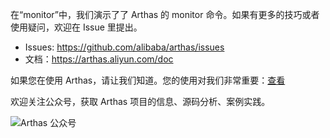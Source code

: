 在“monitor”中，我们演示了了 Arthas 的 monitor 命令。如果有更多的技巧或者使用疑问，欢迎在 Issue 里提出。

- Issues: https://github.com/alibaba/arthas/issues
- 文档：https://arthas.aliyun.com/doc

如果您在使用 Arthas，请让我们知道。您的使用对我们非常重要：[查看](https://github.com/alibaba/arthas/issues/111)

欢迎关注公众号，获取 Arthas 项目的信息、源码分析、案例实践。

![Arthas 公众号](../../assets/qrcode_gongzhonghao.jpg)
